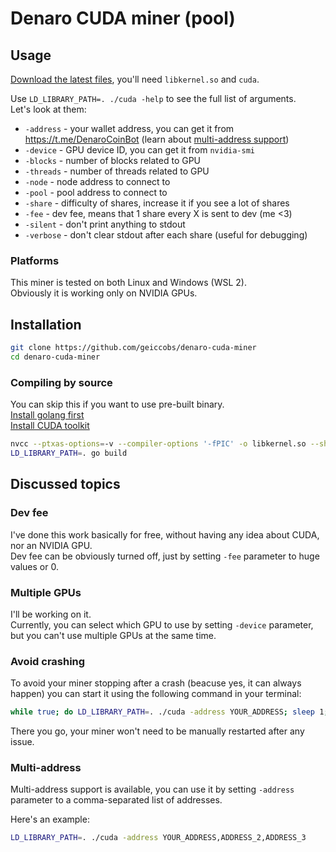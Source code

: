 # Denaro CUDA miner (pool)
## Usage

[Download the latest files](https://github.com/geiccobs/denaro-cuda-miner/releases/latest), you'll need `libkernel.so` and `cuda`.

Use `LD_LIBRARY_PATH=. ./cuda -help` to see the full list of arguments.  
Let's look at them:
- `-address` - your wallet address, you can get it from https://t.me/DenaroCoinBot (learn about [multi-address support](#multi-address))
- `-device` - GPU device ID, you can get it from `nvidia-smi`
- `-blocks` - number of blocks related to GPU
- `-threads` - number of threads related to GPU
- `-node` - node address to connect to
- `-pool` - pool address to connect to
- `-share` - difficulty of shares, increase it if you see a lot of shares
- `-fee` - dev fee, means that 1 share every X is sent to dev (me <3)
- `-silent` - don't print anything to stdout  
- `-verbose` - don't clear stdout after each share (useful for debugging)

### Platforms
This miner is tested on both Linux and Windows (WSL 2).  
Obviously it is working only on NVIDIA GPUs.

## Installation

```bash
git clone https://github.com/geiccobs/denaro-cuda-miner
cd denaro-cuda-miner
```

### Compiling by source

You can skip this if you want to use pre-built binary.  
[Install golang first](https://go.dev/doc/install)  
[Install CUDA toolkit](https://developer.nvidia.com/cuda-downloads)
```bash
nvcc --ptxas-options=-v --compiler-options '-fPIC' -o libkernel.so --shared kernel.cu
LD_LIBRARY_PATH=. go build
```


## Discussed topics
### Dev fee
I've done this work basically for free, without having any idea about CUDA, nor an NVIDIA GPU.  
Dev fee can be obviously turned off, just by setting `-fee` parameter to huge values or 0.

### Multiple GPUs
I'll be working on it.  
Currently, you can select which GPU to use by setting `-device` parameter, but you can't use multiple GPUs at the same time.

### Avoid crashing
To avoid your miner stopping after a crash (beacuse yes, it can always happen) you can start it using the following command in your terminal:
```bash
while true; do LD_LIBRARY_PATH=. ./cuda -address YOUR_ADDRESS; sleep 1; done
```
There you go, your miner won't need to be manually restarted after any issue.

### Multi-address
Multi-address support is available, you can use it by setting `-address` parameter to a comma-separated list of addresses.

Here's an example:
```bash
LD_LIBRARY_PATH=. ./cuda -address YOUR_ADDRESS,ADDRESS_2,ADDRESS_3
```